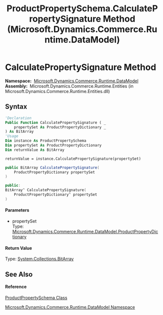 ﻿---
title: ProductPropertySchema.CalculatePropertySignature Method  (Microsoft.Dynamics.Commerce.Runtime.DataModel)
TOCTitle: CalculatePropertySignature Method
ms:assetid: M:Microsoft.Dynamics.Commerce.Runtime.DataModel.ProductPropertySchema.CalculatePropertySignature(Microsoft.Dynamics.Commerce.Runtime.DataModel.ProductPropertyDictionary)
ms:mtpsurl: https://technet.microsoft.com/en-us/library/microsoft.dynamics.commerce.runtime.datamodel.productpropertyschema.calculatepropertysignature(v=AX.60)
ms:contentKeyID: 65320782
ms.date: 05/18/2015
mtps_version: v=AX.60
f1_keywords:
- Microsoft.Dynamics.Commerce.Runtime.DataModel.ProductPropertySchema.CalculatePropertySignature
dev_langs:
- CSharp
- C++
- VB
---

# CalculatePropertySignature Method

**Namespace:**  [Microsoft.Dynamics.Commerce.Runtime.DataModel](microsoft-dynamics-commerce-runtime-datamodel-namespace.md)  
**Assembly:**  Microsoft.Dynamics.Commerce.Runtime.Entities (in Microsoft.Dynamics.Commerce.Runtime.Entities.dll)

## Syntax

``` vb
'Declaration
Public Function CalculatePropertySignature ( _
    propertySet As ProductPropertyDictionary _
) As BitArray
'Usage
Dim instance As ProductPropertySchema
Dim propertySet As ProductPropertyDictionary
Dim returnValue As BitArray

returnValue = instance.CalculatePropertySignature(propertySet)
```

``` csharp
public BitArray CalculatePropertySignature(
    ProductPropertyDictionary propertySet
)
```

``` c++
public:
BitArray^ CalculatePropertySignature(
    ProductPropertyDictionary^ propertySet
)
```

#### Parameters

  - propertySet  
    Type: [Microsoft.Dynamics.Commerce.Runtime.DataModel.ProductPropertyDictionary](productpropertydictionary-class-microsoft-dynamics-commerce-runtime-datamodel.md)  

#### Return Value

Type: [System.Collections.BitArray](https://technet.microsoft.com/en-us/library/x3we7ff2\(v=ax.60\))  

## See Also

#### Reference

[ProductPropertySchema Class](productpropertyschema-class-microsoft-dynamics-commerce-runtime-datamodel.md)

[Microsoft.Dynamics.Commerce.Runtime.DataModel Namespace](microsoft-dynamics-commerce-runtime-datamodel-namespace.md)

